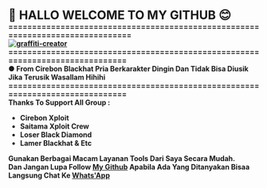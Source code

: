 <b><font size="5px"> 👋 HALLO WELCOME TO MY GITHUB 😊<b><br></font>
===============================================================================<br>
<a href="https://fontmeme.com/graffiti-creator/"><img src="https://fontmeme.com/permalink/210729/b38218a8966ac6cc810fd4d51078b131.png" alt="graffiti-creator" border="0"></a><br>==============================================================================<br>
<b>● From Cirebon Blackhat Pria Berkarakter Dingin Dan Tidak Bisa Diusik Jika Terusik Wasallam Hihihi </b><br>==============================================================================<br>
Thanks To Support All Group :
- Cirebon Xploit 
- Saitama Xploit Crew
- Loser Black Diamond
- Lamer Blackhat & Etc

Gunakan Berbagai Macam Layanan Tools Dari Saya Secara Mudah.<br>
Dan Jangan Lupa Follow <a href="https://github.com/Xnero13id/Xnero13id">My Github</a>
Apabila Ada Yang Ditanyakan Bisaa Langsung Chat Ke <a href="https://wa.me+6283121079119"> Whats'App </a>
